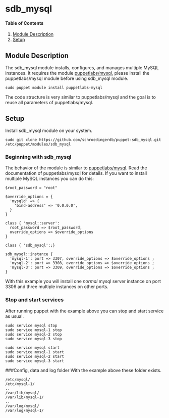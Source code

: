 # sdb_mysql

#### Table of Contents

1. [Module Description](#module-description)
2. [Setup](#setup)

## Module Description

The sdb_mysql module installs, configures, and manages multiple MySQL instances. 
It requires the module [puppetlabs/mysql](https://forge.puppetlabs.com/puppetlabs/mysql),
please install the puppetlabs/mysql module before using sdb_mysql module.
```
sudo puppet module install puppetlabs-mysql
```
The code structure is very similar to puppetlabs/mysql and the goal is to reuse all parameters of puppetlabs/mysql.

## Setup
Install sdb_mysql module on your system.
```
sudo git clone https://github.com/schroedingerdb/puppet-sdb_mysql.git /etc/puppet/modules/sdb_mysql
```

### Beginning with sdb_mysql

The behavior of the module is similar to [puppetlabs/mysql](https://forge.puppetlabs.com/puppetlabs/mysql). Read the documentation of puppetlabs/mysql for details.
If you want to install multiple MySQL instances you can do this:

```
$root_password = "root"

$override_options = {
  'mysqld' => {
    'bind-address' => '0.0.0.0',
  }
}

class { 'mysql::server':
  root_password => $root_password,
  override_options => $override_options
}

class { 'sdb_mysql':;}

sdb_mysql::instance {
  'mysql-1': port => 3307, override_options => $override_options ;
  'mysql-2': port => 3308, override_options => $override_options ;
  'mysql-3': port => 3309, override_options => $override_options ;
}
```
With this example you will install one *normal* mysql server instance on port 3306 and three multiple instances on other ports.

### Stop and start services

After running puppet with the example above you can stop and start service as usual.
```
sudo service mysql stop
sudo service mysql-1 stop
sudo service mysql-2 stop
sudo service mysql-3 stop

sudo service mysql start
sudo service mysql-1 start
sudo service mysql-2 start
sudo service mysql-3 start
```

###Config, data and log folder
With the example above these folder exists.
```
/etc/mysql/
/etc/mysql-1/
..
/var/lib/mysql/
/var/lib/mysql-1/
..
/var/log/mysql/
/var/log/mysql-1/
```
